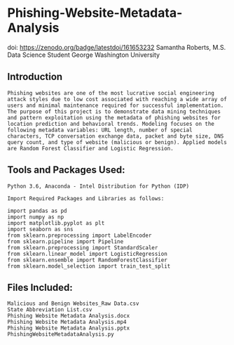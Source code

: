 # Phishing-Website-Metadata-Analysis
doi: https://zenodo.org/badge/latestdoi/161653232
Samantha Roberts, M.S. Data Science Student
George Washington University

## Introduction
```
Phishing websites are one of the most lucrative social engineering attack styles due to low cost associated with reaching a wide array of users and minimal maintenance required for successful implementation. The purpose of this project is to demonstrate data mining techniques and pattern exploitation using the metadata of phishing websites for location prediction and behavioral trends. Modeling focuses on the following metadata variables: URL length, number of special characters, TCP conversation exchange data, packet and byte size, DNS query count, and type of website (malicious or benign). Applied models are Random Forest Classifier and Logistic Regression.
```

## Tools and Packages Used:
```
Python 3.6, Anaconda - Intel Distribution for Python (IDP)

Import Required Packages and Libraries as follows:

import pandas as pd
import numpy as np
import matplotlib.pyplot as plt
import seaborn as sns
from sklearn.preprocessing import LabelEncoder
from sklearn.pipeline import Pipeline
from sklearn.preprocessing import StandardScaler
from sklearn.linear_model import LogisticRegression
from sklearn.ensemble import RandomForestClassifier
from sklearn.model_selection import train_test_split
```

## Files Included:
```
Malicious and Benign Websites_Raw Data.csv
State Abbreviation List.csv
Phishing Website Metadata Analysis.docx
Phishing Website Metadata Analysis.mp4
Phishing Website Metadata Analysis.pptx
PhishingWebsiteMetadataAnalysis.py
```
